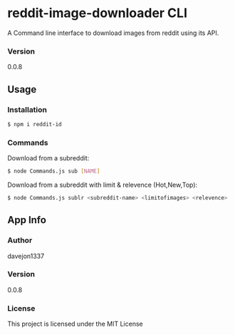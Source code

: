 # reddit-image-downloader CLI

A Command line interface to download images from reddit using its API.

### Version
0.0.8

## Usage

### Installation


```sh
$ npm i reddit-id
```

### Commands

Download from a subreddit:
```sh
$ node Commands.js sub [NAME]
```
Download from a subreddit with limit & relevence (Hot,New,Top):
```sh
$ node Commands.js sublr <subreddit-name> <limitofimages> <relevence>
```

## App Info

### Author

davejon1337

### Version

0.0.8

### License

This project is licensed under the MIT License